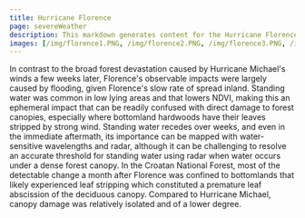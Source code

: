 ```yaml
---
title: Hurricane Florence
page: severeWeather
description: This markdown generates content for the Hurricane Florence page
images: [/img/florence1.PNG, /img/florence2.PNG, /img/florence3.PNG, /img/florence4.PNG]
---
```


In contrast to the broad forest devastation caused by Hurricane Michael's winds a few weeks later, Florence's observable impacts were largely caused by flooding, given Florence's slow rate of spread inland. Standing water was common in low lying areas and that lowers NDVI, making this an ephemeral impact that can be readily confused with direct damage to forest canopies, especially where bottomland hardwoods have their leaves stripped by strong wind. Standing water recedes over weeks, and even in the immediate aftermath, its importance can be mapped with water-sensitive wavelengths and radar, although it can be challenging to resolve an accurate threshold for standing water using radar when water occurs under a dense forest canopy. In the Croatan National Forest, most of the detectable change a month after Florence was confined to bottomlands that likely experienced leaf stripping which constituted a premature leaf abscission of the deciduous canopy. Compared to Hurricane Michael, canopy damage was relatively isolated and of a lower degree.